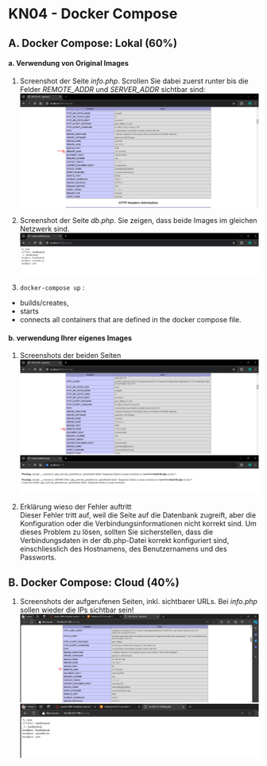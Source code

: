 # KN04 - Docker Compose

## A. Docker Compose: Lokal (60%)

#### a. Verwendung von Original Images
1. Screenshot der Seite *info.php*. Scrollen Sie dabei zuerst runter bis die Felder *REMOTE_ADDR*
und *SERVER_ADDR* sichtbar sind:
![](images/1.png) <br>

2. Screenshot der Seite *db.php*. Sie zeigen, dass beide Images im gleichen Netzwerk sind.
![](images/2.png) <br>

3. `docker-compose up` : <br>
- builds/creates, 
- starts 
- connects 
all containers that are defined in the docker compose file.

#### b. verwendung Ihrer eigenes Images

1. Screenshots der beiden Seiten
![](images/3.png) <br>
![](images/4.png) <br>

3. Erklärung wieso der Fehler auftritt <br>
Dieser Fehler tritt auf, weil die Seite auf die Datenbank zugreift, aber die Konfiguration oder die Verbindungsinformationen nicht korrekt sind. Um dieses Problem zu lösen, sollten Sie sicherstellen, dass die Verbindungsdaten in der db.php-Datei korrekt konfiguriert sind, einschliesslich des Hostnamens, des Benutzernamens und des Passworts.

## B. Docker Compose: Cloud (40%)

1. Screenshots der aufgerufenen Seiten, inkl. sichtbarer URLs. Bei *info.php* sollen wieder die IPs sichtbar sein!
![](images/5.png) <br>
![](images/6.png) <br>

